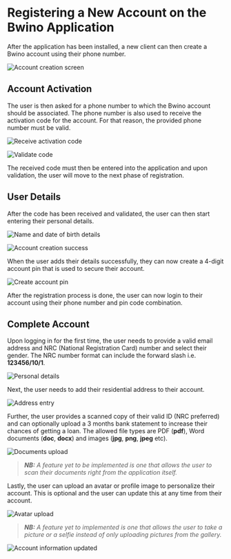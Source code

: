 # Registering a New Account on the Bwino Application

After the application has been installed, a new client can then create a Bwino account using their phone number.

![Account creation screen](screenshots/installation_registration/09_create_account.png)

## Account Activation

The user is then asked for a phone number to which the Bwino account should be associated. The phone number is also used to receive the activation code for the account. For that reason, the provided phone number must be valid.

![Receive activation code](screenshots/installation_registration/10_receive_activation_code.png)

![Validate code](screenshots/installation_registration/11_validate_code.png)

The received code must then be entered into the application and upon validation, the user will move to the next phase of registration.

## User Details

After the code has been received and validated, the user can then start entering their personal details.

![Name and date of birth details](screenshots/installation_registration/12_name_dob.png)

![Account creation success](screenshots/installation_registration/13_account_creation_success.png)

When the user adds their details successfully, they can now create a 4-digit account pin that is used to secure their account.

![Create account pin](screenshots/installation_registration/14_create_account_pin.png)

After the registration process is done, the user can now login to their account using their phone number and pin code combination.

## Complete Account

Upon logging in for the first time, the user needs to provide a valid email address and NRC (National Registration Card) number and select their gender. The NRC number format can include the forward slash i.e. **123456/10/1**.

![Personal details](screenshots/installation_registration/15_personal_details.png)

Next, the user needs to add their residential address to their account.

![Address entry](screenshots/installation_registration/16_address.png)

Further, the user provides a scanned copy of their valid ID (NRC preferred) and can optionally upload a 3 months bank statement to increase their chances of getting a loan. The allowed file types are PDF (**pdf**), Word documents (**doc**, **docx**) and images (**jpg**, **png**, **jpeg** etc).

![Documents upload](screenshots/installation_registration/17_documents.png)

> _**NB:** A feature yet to be implemented is one that allows the user to scan their documents right from the application itself._

Lastly, the user can upload an avatar or profile image to personalize their account. This is optional and the user can update this at any time from their account.

![Avatar upload](screenshots/installation_registration/18_profile_picture_avatar.png)

> _**NB:** A feature yet to implemented is one that allows the user to take a picture or a selfie instead of only uploading pictures from the gallery._

![Account information updated](screenshots/installation_registration/19_info_updated_success.png)
